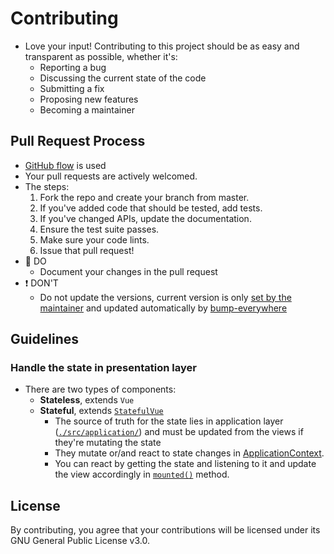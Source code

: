 # Contributing

- Love your input! Contributing to this project should be as easy and transparent as possible, whether it's:
  - Reporting a bug
  - Discussing the current state of the code
  - Submitting a fix
  - Proposing new features
  - Becoming a maintainer

## Pull Request Process

- [GitHub flow](https://guides.github.com/introduction/flow/index.html) is used
- Your pull requests are actively welcomed.
- The steps:
  1. Fork the repo and create your branch from master.
  2. If you've added code that should be tested, add tests.
  3. If you've changed APIs, update the documentation.
  4. Ensure the test suite passes.
  5. Make sure your code lints.
  6. Issue that pull request!
- 🙏 DO
  - Document your changes in the pull request
- ❗ DON'T
  - Do not update the versions, current version is only [set by the maintainer](./img/architecture/gitops.png) and updated automatically by [bump-everywhere](https://github.com/undergroundwires/bump-everywhere)

## Guidelines

### Handle the state in presentation layer

- There are two types of components:
  - **Stateless**, extends `Vue`
  - **Stateful**, extends [`StatefulVue`](./src/presentation/StatefulVue.ts)
    - The source of truth for the state lies in application layer ([`./src/application/`](src/application/)) and must be updated from the views if they're mutating the state
    - They mutate or/and react to state changes in [ApplicationContext](src/application/Context/ApplicationContext.ts).
    - You can react by getting the state and listening to it and update the view accordingly in [`mounted()`](https://vuejs.org/v2/api/#mounted) method.

## License

By contributing, you agree that your contributions will be licensed under its GNU General Public License v3.0.
